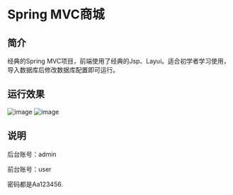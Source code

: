 # Spring MVC商城
## 简介
经典的Spring MVC项目，前端使用了经典的Jsp、Layui。适合初学者学习使用，导入数据库后修改数据库配置即可运行。

## 运行效果
![image](https://user-images.githubusercontent.com/45169615/158219468-44e16083-23fd-47fa-807d-ac2f63325b6b.png)
![image](https://user-images.githubusercontent.com/45169615/158219563-262324bd-228b-41aa-92c8-2227b2342be6.png)

## 说明
后台账号：admin

前台账号：user

密码都是Aa123456.
